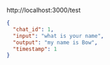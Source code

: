 http://localhost:3000/test

```json
{
  "chat_id": 1,
  "input": "what is your name",
  "output": "my name is Bow",
  "timestamp": 1
}
```
